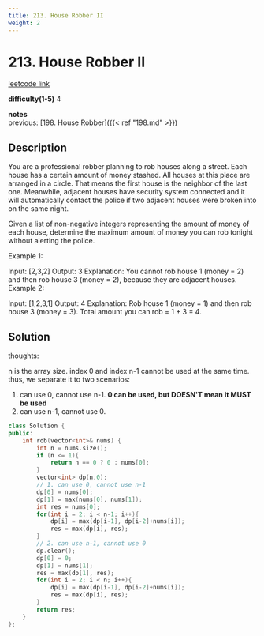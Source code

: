 ```yaml
---
title: 213. House Robber II
weight: 2
---
```

# 213. House Robber II

[leetcode link](https://leetcode.com/problems/house-robber-ii/)

**difficulty(1-5)** 
4

**notes**   
previous: [198. House Robber]({{< ref "198.md" >}})

## Description

You are a professional robber planning to rob houses along a street. Each house has a certain amount of money stashed. All houses at this place are arranged in a circle. That means the first house is the neighbor of the last one. Meanwhile, adjacent houses have security system connected and it will automatically contact the police if two adjacent houses were broken into on the same night.

Given a list of non-negative integers representing the amount of money of each house, determine the maximum amount of money you can rob tonight without alerting the police.

Example 1:

Input: [2,3,2]
Output: 3
Explanation: You cannot rob house 1 (money = 2) and then rob house 3 (money = 2),
             because they are adjacent houses.
Example 2:

Input: [1,2,3,1]
Output: 4
Explanation: Rob house 1 (money = 1) and then rob house 3 (money = 3).
             Total amount you can rob = 1 + 3 = 4.

## Solution

thoughts: 

n is the array size. index 0 and index n-1 cannot be used at the same time. thus, we separate it to two scenarios:
1. can use 0, cannot use n-1. **0 can be used, but DOESN'T mean it MUST be used**
2. can use n-1, cannot use 0.

```c++
class Solution {
public:
    int rob(vector<int>& nums) {
        int n = nums.size();
        if (n <= 1){
            return n == 0 ? 0 : nums[0];
        }
        vector<int> dp(n,0);
        // 1. can use 0, cannot use n-1
        dp[0] = nums[0];
        dp[1] = max(nums[0], nums[1]);
        int res = nums[0];
        for(int i = 2; i < n-1; i++){
            dp[i] = max(dp[i-1], dp[i-2]+nums[i]);
            res = max(dp[i], res);
        }
        // 2. can use n-1, cannot use 0
        dp.clear();
        dp[0] = 0;
        dp[1] = nums[1];
        res = max(dp[1], res);
        for(int i = 2; i < n; i++){
            dp[i] = max(dp[i-1], dp[i-2]+nums[i]);
            res = max(dp[i], res);
        }
        return res;
    }
};
```